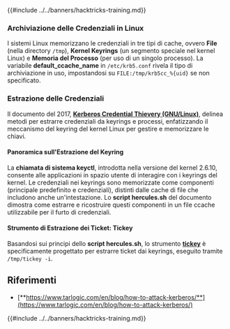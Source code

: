 {{#include ../../banners/hacktricks-training.md}}

### Archiviazione delle Credenziali in Linux

I sistemi Linux memorizzano le credenziali in tre tipi di cache, ovvero **File** (nella directory `/tmp`), **Kernel Keyrings** (un segmento speciale nel kernel Linux) e **Memoria del Processo** (per uso di un singolo processo). La variabile **default_ccache_name** in `/etc/krb5.conf` rivela il tipo di archiviazione in uso, impostandosi su `FILE:/tmp/krb5cc_%{uid}` se non specificato.

### Estrazione delle Credenziali

Il documento del 2017, [**Kerberos Credential Thievery (GNU/Linux)**](https://www.delaat.net/rp/2016-2017/p97/report.pdf), delinea metodi per estrarre credenziali da keyrings e processi, enfatizzando il meccanismo del keyring del kernel Linux per gestire e memorizzare le chiavi.

#### Panoramica sull'Estrazione del Keyring

La **chiamata di sistema keyctl**, introdotta nella versione del kernel 2.6.10, consente alle applicazioni in spazio utente di interagire con i keyrings del kernel. Le credenziali nei keyrings sono memorizzate come componenti (principale predefinito e credenziali), distinti dalle cache di file che includono anche un'intestazione. Lo **script hercules.sh** del documento dimostra come estrarre e ricostruire questi componenti in un file ccache utilizzabile per il furto di credenziali.

#### Strumento di Estrazione dei Ticket: Tickey

Basandosi sui principi dello **script hercules.sh**, lo strumento [**tickey**](https://github.com/TarlogicSecurity/tickey) è specificamente progettato per estrarre ticket dai keyrings, eseguito tramite `/tmp/tickey -i`.

## Riferimenti

- [**https://www.tarlogic.com/en/blog/how-to-attack-kerberos/**](https://www.tarlogic.com/en/blog/how-to-attack-kerberos/)

{{#include ../../banners/hacktricks-training.md}}
